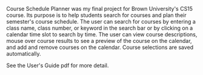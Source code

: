 Course Schedule Planner was my final project for Brown University's CS15 course. Its purpose is to help students search for courses and plan their semester's course schedule. The user can search for courses by entering a class name, class number, or keyword in the search bar or by clicking on a calendar time slot to search by time. The user can view course descriptions, mouse over course results to see a preview of the course on the calendar, and add and remove courses on the calendar. Course selections are saved automatically.

See the User's Guide pdf for more detail.
